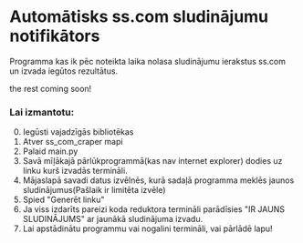 # Automātisks ss.com sludinājumu notifikātors

Programma kas ik pēc noteikta laika nolasa sludinājumu ierakstus ss.com un izvada iegūtos rezultātus.

the rest coming soon!
 
### Lai izmantotu:
0. Iegūsti vajadzīgās bibliotēkas
1. Atver ss_com_craper mapi
2. Palaid main.py
3. Savā mīļākajā pārlūkprogrammā(kas nav internet explorer) dodies uz linku kurš izvadās termināli.
4. Mājaslapā savadi datus izvēlnēs, kurā sadaļā programma meklēs jaunos sludinājumus(Pašlaik ir limitēta izvēle)
5. Spied "Generēt linku"
6. Ja viss izdarīts pareizi koda reduktora termināli parādīsies "IR JAUNS SLUDINĀJUMS" ar jaunākā sludinājuma izvadu.
7. Lai apstādinātu programmu vai nogalini termināli, vai pārlādē lapu!

